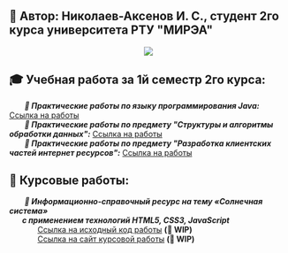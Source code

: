 ## 👋 Автор: Николаев-Аксенов И. С., студент 2го курса университета РТУ "МИРЭА"
<p align="center"><a href="https://vk.com/frischmann" target="_blank"><img src="https://img.shields.io/badge/VK-ВКонтакте-blue"></a></p>

## 🎓 Учебная работа за 1й семестр 2го курса:
&nbsp;&nbsp;&nbsp;&nbsp;&nbsp;&nbsp;
<b><i>📒 Практические работы по языку программирования Java:</b></i> <a href="https://github.com/Frischmann/JavaPR/">Ссылка на работы</a><br>
&nbsp;&nbsp;&nbsp;&nbsp;&nbsp;&nbsp;
<b><i>📕 Практические работы по предмету "Структуры и алгоритмы обработки данных":</b></i> <a href="https://github.com/Frischmann/SiAOD/">Ссылка на работы</a><br>
&nbsp;&nbsp;&nbsp;&nbsp;&nbsp;&nbsp;
<b><i>📓 Практические работы по предмету "Разработка клиентских частей интернет ресурсов":</b></i> <a href="https://github.com/Frischmann/WebDev/">Ссылка на работы</a>
<br>
## 📜 Курсовые работы:
&nbsp;&nbsp;&nbsp;&nbsp;&nbsp;&nbsp;
<b><i>🌌 Информационно-справочный ресурс на тему «Солнечная система»<br>
&nbsp;&nbsp;&nbsp;&nbsp;&nbsp;&nbsp;
  с применением технологий HTML5, CSS3, JavaScript</b></i></b><br>
&nbsp;&nbsp;&nbsp;&nbsp;&nbsp;&nbsp;&nbsp;&nbsp;&nbsp;&nbsp;&nbsp;&nbsp;
  <a href="https://github.com/Frischmann/SolarSystemCW">Ссылка на исходный код работы</a> <b>(🔧 WIP)</b><br>
&nbsp;&nbsp;&nbsp;&nbsp;&nbsp;&nbsp;&nbsp;&nbsp;&nbsp;&nbsp;&nbsp;&nbsp;
  <a href="https://frischmann.github.io/SolarSystemCW/">Ссылка на сайт курсовой работы</a> <b>(🔧 WIP)</b>
  
